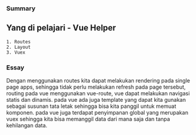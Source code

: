 ### Summary

## Yang di pelajari - Vue Helper

    1. Routes
    2. Layout
    3. Vuex

### Essay

Dengan menggunakan routes kita dapat melakukan rendering pada single page apps, sehingga tidak perlu melakukan refresh pada page tersebut, routing pada vue menggunakan vue-route, vue dapat melakukan navigasi statis dan dinamis. pada vue ada juga template yang dapat kita gunakan sebagai susunan tata letak sehingga bisa kita panggil untuk memuat komponen. pada vue juga terdapat penyimpanan global yang merupakan vuex sehingga kita bisa memanggil data dari mana saja dan tanpa kehilangan data.
